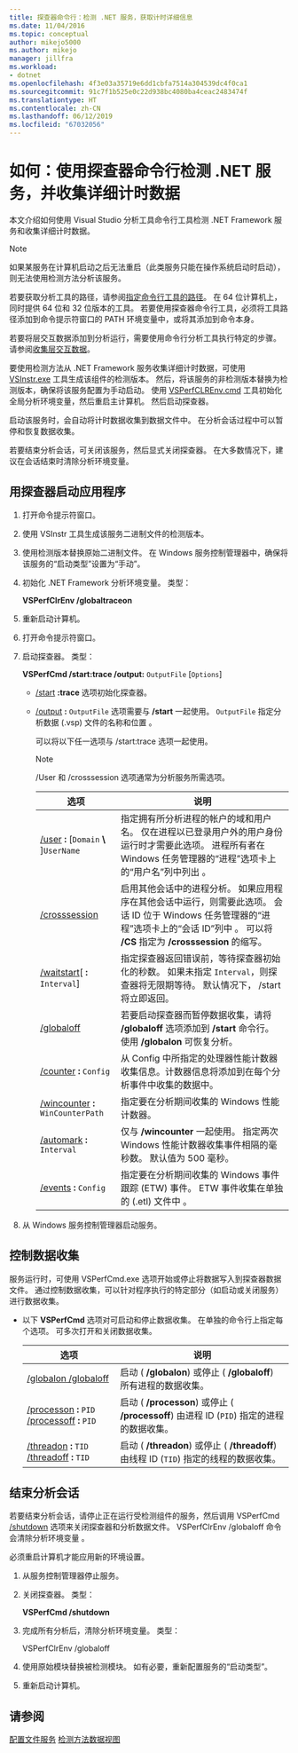 ```yaml
---
title: 探查器命令行：检测 .NET 服务，获取计时详细信息
ms.date: 11/04/2016
ms.topic: conceptual
author: mikejo5000
ms.author: mikejo
manager: jillfra
ms.workload:
- dotnet
ms.openlocfilehash: 4f3e03a35719e6dd1cbfa7514a304539dc4f0ca1
ms.sourcegitcommit: 91c7f1b525e0c22d938bc4080ba4ceac2483474f
ms.translationtype: HT
ms.contentlocale: zh-CN
ms.lasthandoff: 06/12/2019
ms.locfileid: "67032056"
---
```

# <a name="how-to-instrument-a-net-service-and-collect-detailed-timing-data-by-using-the-profiler-command-line"></a>如何：使用探查器命令行检测 .NET 服务，并收集详细计时数据

本文介绍如何使用 Visual Studio 分析工具命令行工具检测 .NET Framework 服务和收集详细计时数据。

> [!NOTE]
> 如果某服务在计算机启动之后无法重启（此类服务只能在操作系统启动时启动），则无法使用检测方法分析该服务。
>
> 若要获取分析工具的路径，请参阅[指定命令行工具的路径](../profiling/specifying-the-path-to-profiling-tools-command-line-tools.md)。 在 64 位计算机上，同时提供 64 位和 32 位版本的工具。 若要使用探查器命令行工具，必须将工具路径添加到命令提示符窗口的 PATH 环境变量中，或将其添加到命令本身。
>
> 若要将层交互数据添加到分析运行，需要使用命令行分析工具执行特定的步骤。 请参阅[收集层交互数据](../profiling/adding-tier-interaction-data-from-the-command-line.md)。

要使用检测方法从 .NET Framework 服务收集详细计时数据，可使用 [VSInstr.exe](../profiling/vsinstr.md) 工具生成该组件的检测版本。 然后，将该服务的非检测版本替换为检测版本，确保将该服务配置为手动启动。 使用 [VSPerfCLREnv.cmd](../profiling/vsperfclrenv.md) 工具初始化全局分析环境变量，然后重启主计算机。 然后启动探查器。

启动该服务时，会自动将计时数据收集到数据文件中。 在分析会话过程中可以暂停和恢复数据收集。

若要结束分析会话，可关闭该服务，然后显式关闭探查器。 在大多数情况下，建议在会话结束时清除分析环境变量。

## <a name="start-the-application-with-the-profiler"></a>用探查器启动应用程序

1. 打开命令提示符窗口。

2. 使用 VSInstr  工具生成该服务二进制文件的检测版本。

3. 使用检测版本替换原始二进制文件。 在 Windows 服务控制管理器中，确保将该服务的“启动类型”设置为“手动”。

4. 初始化 .NET Framework 分析环境变量。 类型：

     **VSPerfClrEnv /globaltraceon**

5. 重新启动计算机。

6. 打开命令提示符窗口。

7. 启动探查器。 类型：

     **VSPerfCmd /start:trace /output:** `OutputFile` [`Options`]

   - [/start](../profiling/start.md) **:trace** 选项初始化探查器。

   - [/output](../profiling/output.md) **:** `OutputFile` 选项需要与 **/start** 一起使用。 `OutputFile` 指定分析数据 (.vsp) 文件的名称和位置  。

     可以将以下任一选项与 /start:trace  选项一起使用。

     > [!NOTE]
     > /User  和 /crosssession  选项通常为分析服务所需选项。

     | 选项 | 说明 |
     | - | - |
     | [/user](../profiling/user-vsperfcmd.md) **:** [`Domain` **\\** ]`UserName` | 指定拥有所分析进程的帐户的域和用户名。 仅在进程以已登录用户外的用户身份运行时才需要此选项。 进程所有者在 Windows 任务管理器的“进程”选项卡上的“用户名”列中列出   。 |
     | [/crosssession](../profiling/crosssession.md) | 启用其他会话中的进程分析。 如果应用程序在其他会话中运行，则需要此选项。 会话 ID 位于 Windows 任务管理器的“进程”选项卡上的“会话 ID”列中   。 可以将 **/CS** 指定为 **/crosssession** 的缩写。 |
     | [/waitstart](../profiling/waitstart.md)[ **:** `Interval`] | 指定探查器返回错误前，等待探查器初始化的秒数。 如果未指定 `Interval`，则探查器将无限期等待。 默认情况下，  /start 将立即返回。 |
     | [/globaloff](../profiling/globalon-and-globaloff.md) | 若要启动探查器而暂停数据收集，请将 **/globaloff** 选项添加到 **/start** 命令行。 使用 **/globalon** 可恢复分析。 |
     | [/counter](../profiling/counter.md) **:** `Config` | 从 Config 中所指定的处理器性能计数器收集信息。计数器信息将添加到在每个分析事件中收集的数据中。 |
     | [/wincounter](../profiling/wincounter.md) **:** `WinCounterPath` | 指定要在分析期间收集的 Windows 性能计数器。 |
     | [/automark](../profiling/automark.md) **:** `Interval` | 仅与 **/wincounter** 一起使用。 指定两次 Windows 性能计数器收集事件相隔的毫秒数。 默认值为 500 毫秒。 |
     | [/events](../profiling/events-vsperfcmd.md) **:** `Config` | 指定要在分析期间收集的 Windows 事件跟踪 (ETW) 事件。 ETW 事件收集在单独的 (.etl) 文件中  。 |

8. 从 Windows 服务控制管理器启动服务。

## <a name="control-data-collection"></a>控制数据收集

服务运行时，可使用 VSPerfCmd.exe  选项开始或停止将数据写入到探查器数据文件。 通过控制数据收集，可以针对程序执行的特定部分（如启动或关闭服务）进行数据收集。

- 以下 **VSPerfCmd** 选项对可启动和停止数据收集。 在单独的命令行上指定每个选项。 可多次打开和关闭数据收集。

    |选项|说明|
    |------------|-----------------|
    |[/globalon /globaloff](../profiling/globalon-and-globaloff.md)|启动 ( **/globalon**) 或停止 ( **/globaloff**) 所有进程的数据收集。|
    |[/processon](../profiling/processon-and-processoff.md) **:** `PID` [/processoff](../profiling/processon-and-processoff.md) **:** `PID`|启动 ( **/processon**) 或停止 ( **/processoff**) 由进程 ID (`PID`) 指定的进程的数据收集。|
    |[/threadon](../profiling/threadon-and-threadoff.md) **:** `TID` [/threadoff](../profiling/threadon-and-threadoff.md) **:** `TID`|启动 ( **/threadon**) 或停止 ( **/threadoff**) 由线程 ID (`TID`) 指定的线程的数据收集。|

## <a name="end-the-profiling-session"></a>结束分析会话

若要结束分析会话，请停止正在运行受检测组件的服务，然后调用 VSPerfCmd  [/shutdown](../profiling/shutdown.md) 选项来关闭探查器和分析数据文件。 VSPerfClrEnv /globaloff 命令会清除分析环境变量  。

必须重启计算机才能应用新的环境设置。

1. 从服务控制管理器停止服务。

2. 关闭探查器。 类型：

     **VSPerfCmd /shutdown**

3. 完成所有分析后，清除分析环境变量。 类型：

     VSPerfClrEnv /globaloff 

4. 使用原始模块替换被检测模块。 如有必要，重新配置服务的“启动类型”。

5. 重新启动计算机。

## <a name="see-also"></a>请参阅

[配置文件服务](../profiling/command-line-profiling-of-services.md)
[检测方法数据视图](../profiling/instrumentation-method-data-views.md)
